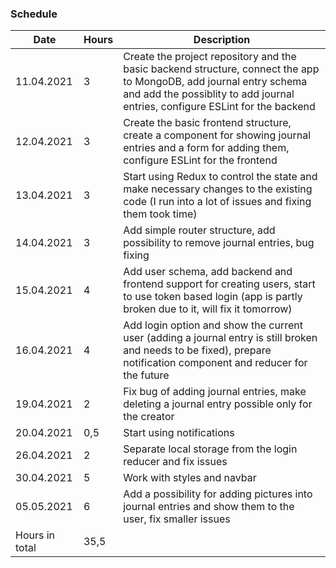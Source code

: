 ### Schedule

Date | Hours | Description
----- | ----- | ------
11.04.2021 | 3 | Create the project repository and the basic backend structure, connect the app to MongoDB, add journal entry schema and add the possiblity to add journal entries, configure ESLint for the backend
12.04.2021 | 3 | Create the basic frontend structure, create a component for showing journal entries and a form for adding them, configure ESLint for the frontend
13.04.2021 | 3 | Start using Redux to control the state and make necessary changes to the existing code (I run into a lot of issues and fixing them took time)
14.04.2021 | 3 | Add simple router structure, add possibility to remove journal entries, bug fixing 
15.04.2021 | 4 | Add user schema, add backend and frontend support for creating users, start to use token based login (app is partly broken due to it, will fix it tomorrow)
16.04.2021 | 4 | Add login option and show the current user (adding a journal entry is still broken and needs to be fixed), prepare notification component and reducer for the future
19.04.2021 | 2 | Fix bug of adding journal entries, make deleting a journal entry possible only for the creator
20.04.2021 | 0,5 | Start using notifications
26.04.2021 | 2 | Separate local storage from the login reducer and fix issues
30.04.2021 | 5 | Work with styles and navbar
05.05.2021 | 6 | Add a possibility for adding pictures into journal entries and show them to the user, fix smaller issues
Hours in total | 35,5
